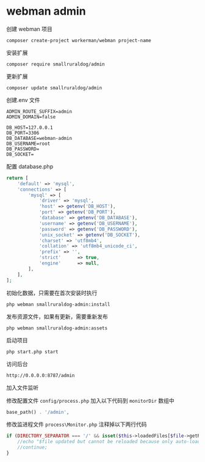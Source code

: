 # webman admin

创建 webman 项目

```shell
composer create-project workerman/webman project-name
```

安装扩展

```shell
composer require smallruraldog/admin
```

更新扩展

```shell
composer update smallruraldog/admin
```

创建.env 文件

```shell
ADMIN_ROUTE_SUFFIX=admin
ADMIN_DOMAIN=false

DB_HOST=127.0.0.1
DB_PORT=3306
DB_DATABASE=webman-admin
DB_USERNAME=root
DB_PASSWORD=
DB_SOCKET=
```

配置 database.php

```php
return [
    'default' => 'mysql',
    'connections' => [
        'mysql' => [
            'driver' => 'mysql',
            'host' => getenv('DB_HOST'),
            'port' => getenv('DB_PORT'),
            'database' => getenv('DB_DATABASE'),
            'username' => getenv('DB_USERNAME'),
            'password' => getenv('DB_PASSWORD'),
            'unix_socket' => getenv('DB_SOCKET'),
            'charset' => 'utf8mb4',
            'collation' => 'utf8mb4_unicode_ci',
            'prefix' => '',
            'strict'      => true,
            'engine'      => null,
        ],
    ],
];
```

初始化数据，只需要在首次安装时执行

```shell
php webman smallruraldog-admin:install
```

发布资源文件，如果有更新，需要重新发布

```shell
php webman smallruraldog-admin:assets
```

启动项目

```shell
php start.php start
```

访问后台

```
http://0.0.0.0:8787/admin
```

加入文件监听

修改配置文件 `config/process.php`
加入以下代码到 `monitorDir` 数组中
```php
base_path() . '/admin',
```

修改监进程文件 `process\Monitor.php`
注释掉以下两行代码
```php
if (DIRECTORY_SEPARATOR === '/' && isset($this->loadedFiles[$file->getRealPath()])) {
    //echo "$file updated but cannot be reloaded because only auto-loaded files support reload.\n";
    //continue;
}
```